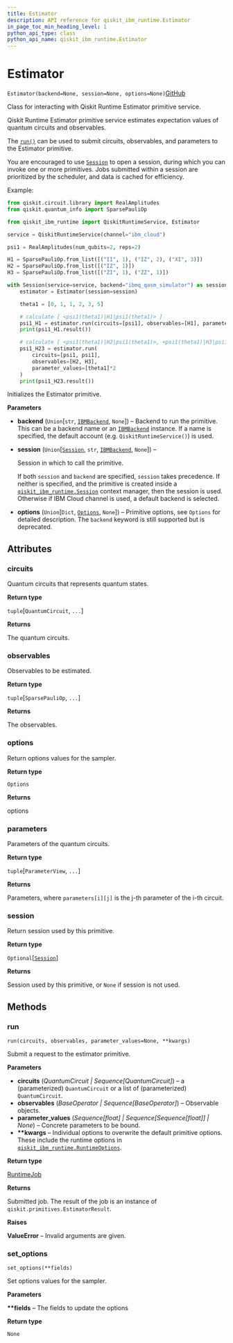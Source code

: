```yaml
---
title: Estimator
description: API reference for qiskit_ibm_runtime.Estimator
in_page_toc_min_heading_level: 1
python_api_type: class
python_api_name: qiskit_ibm_runtime.Estimator
---
```


# Estimator

<span id="qiskit_ibm_runtime.Estimator" />

`Estimator(backend=None, session=None, options=None)`[GitHub](https://github.com/qiskit/qiskit-ibm-runtime/tree/main/qiskit_ibm_runtime/estimator.py "view source code")

Class for interacting with Qiskit Runtime Estimator primitive service.

Qiskit Runtime Estimator primitive service estimates expectation values of quantum circuits and observables.

The [`run()`](#qiskit_ibm_runtime.Estimator.run "qiskit_ibm_runtime.Estimator.run") can be used to submit circuits, observables, and parameters to the Estimator primitive.

You are encouraged to use [`Session`](qiskit_ibm_runtime.Session "qiskit_ibm_runtime.Session") to open a session, during which you can invoke one or more primitives. Jobs submitted within a session are prioritized by the scheduler, and data is cached for efficiency.

Example:

```python
from qiskit.circuit.library import RealAmplitudes
from qiskit.quantum_info import SparsePauliOp

from qiskit_ibm_runtime import QiskitRuntimeService, Estimator

service = QiskitRuntimeService(channel="ibm_cloud")

psi1 = RealAmplitudes(num_qubits=2, reps=2)

H1 = SparsePauliOp.from_list([("II", 1), ("IZ", 2), ("XI", 3)])
H2 = SparsePauliOp.from_list([("IZ", 1)])
H3 = SparsePauliOp.from_list([("ZI", 1), ("ZZ", 1)])

with Session(service=service, backend="ibmq_qasm_simulator") as session:
    estimator = Estimator(session=session)

    theta1 = [0, 1, 1, 2, 3, 5]

    # calculate [ <psi1(theta1)|H1|psi1(theta1)> ]
    psi1_H1 = estimator.run(circuits=[psi1], observables=[H1], parameter_values=[theta1])
    print(psi1_H1.result())

    # calculate [ <psi1(theta1)|H2|psi1(theta1)>, <psi1(theta1)|H3|psi1(theta1)> ]
    psi1_H23 = estimator.run(
        circuits=[psi1, psi1],
        observables=[H2, H3],
        parameter_values=[theta1]*2
    )
    print(psi1_H23.result())
```

Initializes the Estimator primitive.

**Parameters**

*   **backend** (`Union`\[`str`, [`IBMBackend`](qiskit_ibm_runtime.IBMBackend "qiskit_ibm_runtime.ibm_backend.IBMBackend"), `None`]) – Backend to run the primitive. This can be a backend name or an [`IBMBackend`](qiskit_ibm_runtime.IBMBackend "qiskit_ibm_runtime.IBMBackend") instance. If a name is specified, the default account (e.g. `QiskitRuntimeService()`) is used.

*   **session** (`Union`\[[`Session`](qiskit_ibm_runtime.Session "qiskit_ibm_runtime.session.Session"), `str`, [`IBMBackend`](qiskit_ibm_runtime.IBMBackend "qiskit_ibm_runtime.ibm_backend.IBMBackend"), `None`]) –

    Session in which to call the primitive.

    If both `session` and `backend` are specified, `session` takes precedence. If neither is specified, and the primitive is created inside a [`qiskit_ibm_runtime.Session`](qiskit_ibm_runtime.Session "qiskit_ibm_runtime.Session") context manager, then the session is used. Otherwise if IBM Cloud channel is used, a default backend is selected.

*   **options** (`Union`\[`Dict`, [`Options`](qiskit_ibm_runtime.options.Options "qiskit_ibm_runtime.options.options.Options"), `None`]) – Primitive options, see `Options` for detailed description. The `backend` keyword is still supported but is deprecated.

## Attributes

<span id="qiskit_ibm_runtime.Estimator.circuits" />

### circuits

Quantum circuits that represents quantum states.

**Return type**

`tuple`\[`QuantumCircuit`, `...`]

**Returns**

The quantum circuits.

<span id="qiskit_ibm_runtime.Estimator.observables" />

### observables

Observables to be estimated.

**Return type**

`tuple`\[`SparsePauliOp`, `...`]

**Returns**

The observables.

<span id="qiskit_ibm_runtime.Estimator.options" />

### options

Return options values for the sampler.

**Return type**

`Options`

**Returns**

options

<span id="qiskit_ibm_runtime.Estimator.parameters" />

### parameters

Parameters of the quantum circuits.

**Return type**

`tuple`\[`ParameterView`, `...`]

**Returns**

Parameters, where `parameters[i][j]` is the j-th parameter of the i-th circuit.

<span id="qiskit_ibm_runtime.Estimator.session" />

### session

Return session used by this primitive.

**Return type**

`Optional`\[[`Session`](qiskit_ibm_runtime.Session "qiskit_ibm_runtime.session.Session")]

**Returns**

Session used by this primitive, or `None` if session is not used.

## Methods

### run

<span id="qiskit_ibm_runtime.Estimator.run" />

`run(circuits, observables, parameter_values=None, **kwargs)`

Submit a request to the estimator primitive.

**Parameters**

*   **circuits** (*QuantumCircuit | Sequence\[QuantumCircuit]*) – a (parameterized) `QuantumCircuit` or a list of (parameterized) `QuantumCircuit`.
*   **observables** (*BaseOperator | Sequence\[BaseOperator]*) – Observable objects.
*   **parameter\_values** (*Sequence\[float] | Sequence\[Sequence\[float]] | None*) – Concrete parameters to be bound.
*   **\*\*kwargs** – Individual options to overwrite the default primitive options. These include the runtime options in [`qiskit_ibm_runtime.RuntimeOptions`](qiskit_ibm_runtime.RuntimeOptions "qiskit_ibm_runtime.RuntimeOptions").

**Return type**

[RuntimeJob](qiskit_ibm_runtime.RuntimeJob "qiskit_ibm_runtime.RuntimeJob")

**Returns**

Submitted job. The result of the job is an instance of `qiskit.primitives.EstimatorResult`.

**Raises**

**ValueError** – Invalid arguments are given.

### set\_options

<span id="qiskit_ibm_runtime.Estimator.set_options" />

`set_options(**fields)`

Set options values for the sampler.

**Parameters**

**\*\*fields** – The fields to update the options

**Return type**

`None`

